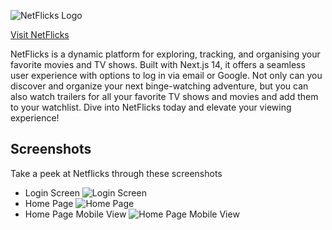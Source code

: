 ![NetFlicks Logo](https://fzlrnxyvpzqrzaqcvdss.supabase.co/storage/v1/object/sign/Resources/netflicks_logo.png?token=eyJhbGciOiJIUzI1NiIsInR5cCI6IkpXVCJ9.eyJ1cmwiOiJSZXNvdXJjZXMvbmV0ZmxpY2tzX2xvZ28ucG5nIiwiaWF0IjoxNzA4MDgxMTY5LCJleHAiOjE3Mzk2MTcxNjl9.OBomwHOwDuR39ONhSAabdvUEpmoMmHpjHUVpqlveOLo&t=2024-02-16T10%3A59%3A29.881Z)

[Visit NetFlicks](https://netflicks.alwingeorge.net)

NetFlicks is a dynamic platform for exploring, tracking, and organising your favorite movies and TV shows. Built with Next.js 14, it offers a seamless user experience with options to log in via email or Google. Not only can you discover and organize your next binge-watching adventure, but you can also watch trailers for all your favorite TV shows and movies and add them to your watchlist. Dive into NetFlicks today and elevate your viewing experience!

## Screenshots

Take a peek at Netflicks through these screenshots

- Login Screen
  ![Login Screen](https://fzlrnxyvpzqrzaqcvdss.supabase.co/storage/v1/object/sign/Resources/loginScreen.png?token=eyJhbGciOiJIUzI1NiIsInR5cCI6IkpXVCJ9.eyJ1cmwiOiJSZXNvdXJjZXMvbG9naW5TY3JlZW4ucG5nIiwiaWF0IjoxNzA4MDgxNDAwLCJleHAiOjE3Mzk2MTc0MDB9.3g9EgMG_FPakrWwV4W4i7Cp1mgFnL67fco57ApTxXeQ&t=2024-02-16T11%3A03%3A20.762Z)
- Home Page
  ![Home Page](https://fzlrnxyvpzqrzaqcvdss.supabase.co/storage/v1/object/sign/Resources/HomeScreen.png?token=eyJhbGciOiJIUzI1NiIsInR5cCI6IkpXVCJ9.eyJ1cmwiOiJSZXNvdXJjZXMvSG9tZVNjcmVlbi5wbmciLCJpYXQiOjE3MDgwODE0MjksImV4cCI6MTczOTYxNzQyOX0.pfSGpDIg1EcDC5oxu1V07CrBs-zBujfcHUfSetpBnYE&t=2024-02-16T11%3A03%3A49.987Z)
- Home Page Mobile View
  ![Home Page Mobile View](https://fzlrnxyvpzqrzaqcvdss.supabase.co/storage/v1/object/sign/Resources/HomeScreenMobile.png?token=eyJhbGciOiJIUzI1NiIsInR5cCI6IkpXVCJ9.eyJ1cmwiOiJSZXNvdXJjZXMvSG9tZVNjcmVlbk1vYmlsZS5wbmciLCJpYXQiOjE3MDgwODE0NzYsImV4cCI6MTczOTYxNzQ3Nn0.HF65LgoDi4JC9cdpXUZTTrulhARlFXdLzMUqLJemnsA&t=2024-02-16T11%3A04%3A36.684Z)
